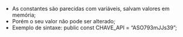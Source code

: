 * As constantes são parecidas com variáveis, salvam valores em memória;
* Porém o seu valor não pode ser alterado;
* Exemplo de sintaxe: public const CHAVE_API = “ASO793mJJs39”;